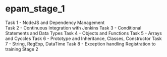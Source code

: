 # epam_stage_1
Task 1 - NodeJS and Dependency Management <br>
Task 2 - Continuous Integration with Jenkins
Task 3 - Conditional Statements and Data Types
Task 4 - Objects and Functions
Task 5 - Arrays and Cyccles
Task 6 - Prototype and Inheritance, Classes, Constructor
Task 7 - String, RegExp, DataTime
Task 8 - Exception handling
Registration to training Stage 2
